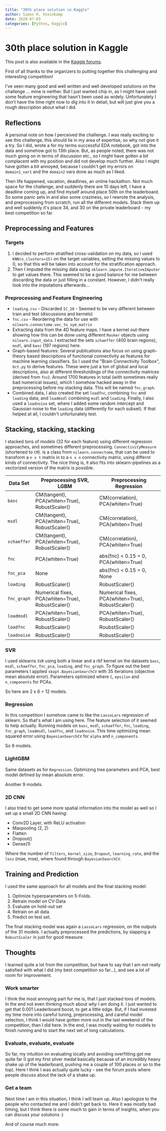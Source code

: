 ```yaml
---
title: "30th place solution in Kaggle"
author: Simon R. Steinkamp
date: 2020-07-03
categories: [Python, Kaggle]
---
```

# 30th place solution in Kaggle

This post is also available in the [Kaggle forums](https://www.kaggle.com/c/trends-assessment-prediction/discussion/163744).

First of all thanks to the organizers to putting together this challenging and interesting competition!

I've seen many good and well written and well developed solutions on the challenge ... mine is neither. But I just wanted chip in, as I might have used some feature engineering that hasn't been used as widely. Unfortunately I don't have the time right now to dig into it in detail, but will just give you a rough description about what I did.

## Reflections

A personal note on how I perceived the challenge. I was really exciting to see this challenge, this should lie in my area of expertise, so why not give it a try. So I did, wrote a for my terms successful EDA notebook, got into the data and somehow got to 13th place. But, as people noted, there was not much going on in terms of discussion etc., so I might have gotten a
bit complacent with my position and did not develop much further. Also I might have gotten a bit annoyed, because I couldn't get my errors on `domain1_var1` and the `domain2` vars done as much as I liked.

Then life happened, vacation, deadlines, an online hackathon. Not much space for the challenge, and suddenly there are 10 days left, I have a deadline coming up, and find myself around place 50th on the leaderboard. So some panic sets in and also some craziness, so I rewrote the analysis, and preprocessing from scratch, run all the different models. Stack them up and well suddenly it's place 34, and 30 on the private leaderboard - my best competition so far.

## Preprocessing and Features

### Targets

1. I decided to perform stratified cross-validation on my data, so I used `KNN(n_clusters=15)` on
the target variables, setting the missing values to 0, so that this will be taken
into account for the stratification approach.
2. Then I imputed the missing data using `sklearn.impute.IterativeImputer` to get
values there. This seemed to be a good balance for me between discarding the data
or just filling in a constant. However, I didn't really look into the imputations
afterwards...

### Preprocessing and Feature Engineering

* `loading.csv` - Discarded `IC_20` - Seemed to be very different between train and test (discussions and kernels)
* `fnc.csv` - Reordering the data for use with `nilearn.connectome.vec_to_sym_matrix`
* Extracting data from the 4D feature maps. I have a kernel out-there showing how this can be done using different
`Masker` objects using `nilearn.input_data`. I extracted the sets `schaeffer` (400 brain regions),
`msdl`, and `basc` (197 regions) here.
* Graph-based features: Several publications also focus on using graph-theory based descriptions of functional
connectivity as features for machine learning classifiers. So I used the "Brain Connectivity Toolbox", `bct.py`
to derive features. These were just a ton of global and local descriptions, also at different thresholdings of the
connectivity matrices (derived from `fnc`). Around 1700 features in total (with sometimes really bad numerical
issues), which I somehow hacked away in the preprocessing before my stacking data. This will be named `fnc_graph`.
* Combined data, I also created the set `loadfnc`, combining `fnc` and `loading` data, and `loadmsdl` combining
`msdl` and `loading`. Finally, I also used a `loadnoise` set, where I added some random intercept and Gaussian noise
to the `loading` data (differently for each subset). If that helped at all, I couldn't unfortunately test.

## Stacking, stacking, stacking

I stacked tons of models (32 for each feature) using different regression approaches, and
sometimes different preprocessing. `ConnectivityMeasure` (shortened to `CM`).
is a class from `nilearn.connectome`,
that can be used to transform a `n x t` matrix in to a `n x n` connectivity matrix, using differnt
kinds of connectivity. The nice thing is, it also fits into sklearn-pipelines as a vectorized version
of the matrix is possible.

| Data Set | Preprocessing SVR, LGBM | Preprocessing Regression |
| -------- | ----------------------- | ------------------------ |
| `basc`   | CM(tangent), PCA(whiten=True), RobustScaler() | CM(correlation), PCA(whiten=True) |
| `msdl`   | CM(tangent), PCA(whiten=True), RobustScaler() | CM(correlation), PCA(whiten=True) |
| `schaeffer`   | CM(tangent), PCA(whiten=True), RobustScaler() | CM(correlation), PCA(whiten=True) |
| `fnc`   | PCA(whiten=True) | abs(fnc) < 0.15 = 0,  PCA(whiten=True) |
| `fnc_pca`   | None | abs(fnc) < 0.15 = 0,  None |
| `loading` | RobustScaler() | RobustScaler() |
| `fnc_graph` |Numerical fixes, PCA(whiten=True), RobustScaler() | Numerical fixes, PCA(whiten=True), RobustScaler() |
| `loadmsdl` | PCA(whiten=True), RobustScaler() | PCA(whiten=True), RobustScaler() |
| `loadfnc` | RobustScaler() | RoubstScaler() |
| `loadnoise` | RobustScaler() | RobustScaler()|

### SVR

I used sklearns `SVR` using both a linear and a rbf kernel on the datasets `basc`, `msdl`, `schaeffer`, `fnc_pca`, `loading`, and `fnc_graph`. To figure out the best parameters I applied `skopt.BayesianSearchCV` with 35 iterations (objective mean absolute error). Parameters optimized where `C`, `epsilon` and `n_components` for PCAs.

So here are 2 x 6 = 12 models.

### Regression

In this competition I somehow came to like the `LassoLars` regression of sklearn. So that's what I am using here. The feature selection of it seemed to help actually.
Running models on `basc`, `msdl`, `schaeffer`, `fnc`, `loading`, `fnc_graph`, `loadmsdl`, `loadfnc`, and `loadnoise`. This time optimizing mean squared error using `BayesianSearchCV` for `alpha` and `n_components`.

So 9 models.

### LightGBM

Same datasets as for `Regression`. Optimizing tree parameters and PCA, best model defined by mean absolute error.

Another 9 models.

### 2D CNN

I also tried to get some more spatial information into the model as well
so I set up a small 2D CNN having:

* Conv2D Layer, with ReLU activation
* Maxpooling (2, 2)
* Flatten
* Dropout()
* Dense(1)

Where the number of `filters`, `kernel_size`, `Dropout`, `learning_rate`, and the `loss` (mae, mse), where found through `BayesianSearchCV`.

## Training and Prediction

I used the same approach for all models and the final stacking model:

1. Optimize hyperparameters on 5-Folds.
2. Retrain model on CV-Data
3. Evaluate on hold-out set
4. Retrain on all data
5. Predict on test set.

The final stacking model was again a `LassoLars` regression, on the outputs of the 31 models. I actually preprocessed the predictions, by slapping a `RobustScaler` in just for good measure.

## Thoughts

I learned quite a lot from the competition, but have to say that I am not really satisfied with what I did (my best competition so far...), and see a lot of room for improvement.

### Work smarter

I think the most annoying part for me is, that I just stacked tons of models. In the end not even thinking much about *why* I am doing it. I just wanted to get that 0.001 Leaderboard boost, to get a little edge. But, if I had invested my time more into careful tuning, preprocessing, and careful model selection, I think I would have gotten more out in the last weekend of the competition, than I did here. In the end, I was mostly waiting for models to finish running and to start the next set of long calculations.

### Evaluate, evaluate, evaluate

So far, my intuition on evaluating locally and avoiding overfitting got me quite far (I got my first silver medal basically because of an incredibly heavy shake up of the leaderboard, pushing me a couple of 100 places or so to the top). Here I think I was actually quite lucky - see the forum posts where people discuss about the lack of a shake up.

### Get a team

Next time I am in this situation, I think I will team up. Also I apologize to the people who contacted me and I didn't get back to. Here it was mostly bad timing, but I think there is some much to gain in terms of insights, when you can discuss your solutions :)

And of course much more.